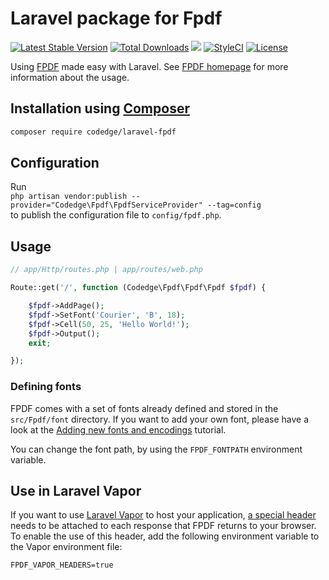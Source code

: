 # Laravel package for Fpdf

[![Latest Stable Version](https://poser.pugx.org/codedge/laravel-fpdf/v/stable?format=flat-square)](https://packagist.org/packages/codedge/laravel-fpdf)
[![Total Downloads](https://poser.pugx.org/codedge/laravel-fpdf/downloads?format=flat-square)](https://packagist.org/packages/codedge/laravel-fpdf)
[![](https://github.com/codedge/laravel-fpdf/workflows/Tests/badge.svg)](https://github.com/codedge/laravel-fpdf/actions)
[![StyleCI](https://styleci.io/repos/59506451/shield)](https://styleci.io/repos/59506451)
[![License](https://poser.pugx.org/codedge/laravel-fpdf/license?format=flat-square)](https://packagist.org/packages/codedge/laravel-fpdf)

Using [FPDF](http://www.fpdf.org/) made easy with Laravel. See [FPDF homepage](http://www.fpdf.org/) for more information about the usage.

## Installation using [Composer](https://getcomposer.org/)

```sh
composer require codedge/laravel-fpdf
```

## Configuration

Run  
`php artisan vendor:publish --provider="Codedge\Fpdf\FpdfServiceProvider" --tag=config`  
to publish the configuration file to `config/fpdf.php`.

## Usage

```php
// app/Http/routes.php | app/routes/web.php

Route::get('/', function (Codedge\Fpdf\Fpdf\Fpdf $fpdf) {

    $fpdf->AddPage();
    $fpdf->SetFont('Courier', 'B', 18);
    $fpdf->Cell(50, 25, 'Hello World!');
    $fpdf->Output();
    exit;

});
```

### Defining fonts

FPDF comes with a set of fonts already defined and stored in the `src/Fpdf/font` directory.
If you want to add your own font, please have a look at the [Adding new fonts and encodings](http://www.fpdf.org/en/tutorial/tuto7.htm) tutorial.

You can change the font path, by using the `FPDF_FONTPATH` environment variable.

## Use in Laravel Vapor

If you want to use [Laravel Vapor](https://vapor.laravel.com) to host your application,
[a special header](https://docs.vapor.build/1.0/projects/development.html#binary-responses) needs to be attached to each response that FPDF returns to your browser.
To enable the use of this header, add the following environment variable to the Vapor environment file:

```dotenv
FPDF_VAPOR_HEADERS=true
```

